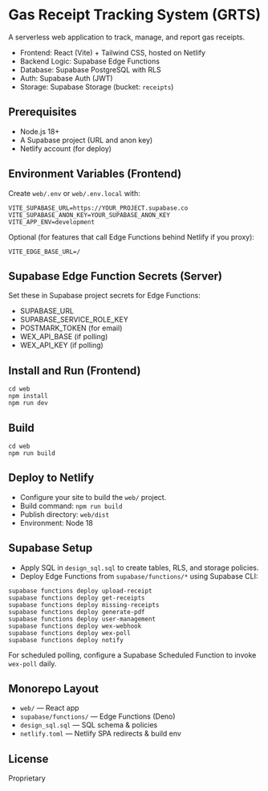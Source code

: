 # Gas Receipt Tracking System (GRTS)

A serverless web application to track, manage, and report gas receipts.

- Frontend: React (Vite) + Tailwind CSS, hosted on Netlify
- Backend Logic: Supabase Edge Functions
- Database: Supabase PostgreSQL with RLS
- Auth: Supabase Auth (JWT)
- Storage: Supabase Storage (bucket: `receipts`)

## Prerequisites
- Node.js 18+
- A Supabase project (URL and anon key)
- Netlify account (for deploy)

## Environment Variables (Frontend)
Create `web/.env` or `web/.env.local` with:

```
VITE_SUPABASE_URL=https://YOUR_PROJECT.supabase.co
VITE_SUPABASE_ANON_KEY=YOUR_SUPABASE_ANON_KEY
VITE_APP_ENV=development
```

Optional (for features that call Edge Functions behind Netlify if you proxy):
```
VITE_EDGE_BASE_URL=/
```

## Supabase Edge Function Secrets (Server)
Set these in Supabase project secrets for Edge Functions:

- SUPABASE_URL
- SUPABASE_SERVICE_ROLE_KEY
- POSTMARK_TOKEN (for email)
- WEX_API_BASE (if polling)
- WEX_API_KEY (if polling)

## Install and Run (Frontend)
```
cd web
npm install
npm run dev
```

## Build
```
cd web
npm run build
```

## Deploy to Netlify
- Configure your site to build the `web/` project.
- Build command: `npm run build`
- Publish directory: `web/dist`
- Environment: Node 18

## Supabase Setup
- Apply SQL in `design_sql.sql` to create tables, RLS, and storage policies.
- Deploy Edge Functions from `supabase/functions/*` using Supabase CLI:

```
supabase functions deploy upload-receipt
supabase functions deploy get-receipts
supabase functions deploy missing-receipts
supabase functions deploy generate-pdf
supabase functions deploy user-management
supabase functions deploy wex-webhook
supabase functions deploy wex-poll
supabase functions deploy notify
```

For scheduled polling, configure a Supabase Scheduled Function to invoke `wex-poll` daily.

## Monorepo Layout
- `web/` — React app
- `supabase/functions/` — Edge Functions (Deno)
- `design_sql.sql` — SQL schema & policies
- `netlify.toml` — Netlify SPA redirects & build env

## License
Proprietary
